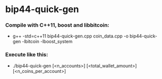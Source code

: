 # bip44-quick-gen

### Compile with C++11, boost and libbitcoin:

* g++ -std=c++11 bip44-quick-gen.cpp coin_data.cpp -o bip44-quick-gen -lbitcoin -lboost_system

### Execute like this:

* ./bip44-quick-gen <coin> <net> [<n_accounts>] [<total_wallet_amount>] [<n_coins_per_account>]
